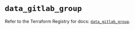 # `data_gitlab_group`

Refer to the Terraform Registry for docs: [`data_gitlab_group`](https://registry.terraform.io/providers/gitlabhq/gitlab/17.6.0/docs/data-sources/group).
